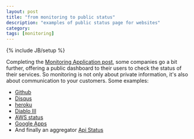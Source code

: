 ```yaml
---
layout: post
title: "from monitoring to public status"
description: "examples of public status page for websites"
category:
tags: [monitoring]
---
```

{% include JB/setup %}

Completing the [Monitoring Application post](http://rubynaut.net/2012/08/30/application-monitoring), some companies go a bit further, offering a public dashboard to their users to check the status of their services. So monitoring is not only about private information, it's also about communication to your customers. Some examples:
* [Github](https://status.github.com/)
* [Disqus](http://status.disqus.com/)
* [heroku](https://status.heroku.com/)
* [Diablo III](http://us.battle.net/d3/en/status)
* [AWS status](http://status.aws.amazon.com/)
* [Google Apps](http://www.google.com/appsstatus)
* And finally an aggregator [Api Status](http://api-status.com/)
